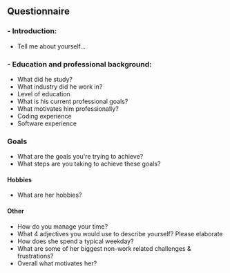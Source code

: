 ## Questionnaire

### - Introduction:

- Tell me about yourself...

### - Education and professional background:

- What did he study?
- What industry did he work in?
- Level of education
- What is his current professional goals?
- What motivates him professionally?
- Coding experience
- Software experience

### Goals

- What are the goals you're trying to achieve?
- What steps are you taking to achieve these goals?

#### Hobbies

- What are her hobbies?

#### Other

- How do you manage your time?
- What 4 adjectives you would use to describe yourself? Please elaborate
- How does she spend a typical weekday?
- What are some of her biggest non-work related challenges & frustrations?
- Overall what motivates her?
